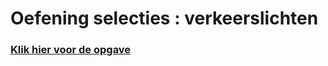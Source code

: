 # Oefening selecties : verkeerslichten

### [Klik hier voor de opgave](Selecties-01-Verkeerslichten.pdf)
